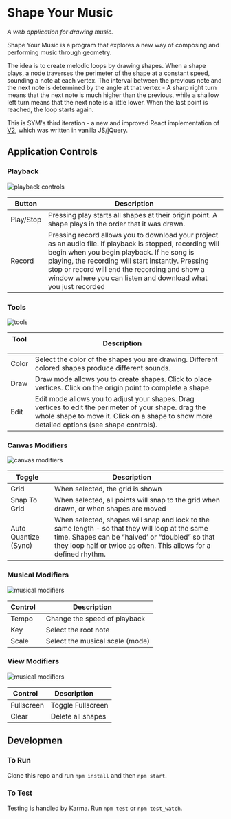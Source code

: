 # Shape Your Music
_A web application for drawing music._

Shape Your Music is a program that explores a new way of composing and performing music through geometry.

The idea is to create melodic loops by drawing shapes. When a shape plays, a node traverses the perimeter of the shape at a constant speed, sounding a note at each vertex. The interval between the previous note and the next note is determined by the angle at that vertex - A sharp right turn means that the next note is much higher than the previous, while a shallow left turn means that the next note is a little lower. When the last point is reached, the loop starts again.

This is SYM's third iteration - a new and improved React implementation of [V2](https://github.com/ejarzo/sym_v2), which was written in vanilla JS/jQuery.


## Application Controls

### Playback
![playback controls](https://github.com/ejarzo/Shape-Your-Music/blob/master/src/static/img/readme_images/transport.png)

| Button    | Description       |
| --------- | ----------------- |
| Play/Stop | Pressing play starts all shapes at their origin point. A shape plays in the order that it was drawn. |
| Record    | Pressing record allows you to download your project as an audio file. If playback is stopped, recording will begin when you begin playback. If he song is playing, the recording will start instantly. Pressing stop or record will end the recording and show a window where you can listen and download what you just recorded |

### Tools
![tools](https://github.com/ejarzo/Shape-Your-Music/blob/master/src/static/img/readme_images/tools.png)

| Tool      | Description       |
| --------- | ----------------- |
| Color     | Select the color of the shapes you are drawing. Different colored shapes produce different sounds. |
| Draw      | Draw mode allows you to create shapes. Click to place vertices. Click on the origin point to complete a shape. |
| Edit      | Edit mode allows you to adjust your shapes. Drag vertices to edit the perimeter of your shape. drag the whole shape to move it. Click on a shape to show more detailed options (see shape controls). |

### Canvas Modifiers
![canvas modifiers](https://github.com/ejarzo/Shape-Your-Music/blob/master/src/static/img/readme_images/canvas.png)

| Toggle        | Description       |
| ------------- | ----------------- |
| Grid          | When selected, the grid is shown |
| Snap To Grid  | When selected, all points will snap to the grid when drawn, or when shapes are moved |
| Auto Quantize (Sync) | When selected, shapes will snap and lock to the same length - so that they will loop at the same time. Shapes can be “halved’ or “doubled” so that they loop half or twice as often. This allows for a defined rhythm. |

### Musical Modifiers
![musical modifiers](https://github.com/ejarzo/Shape-Your-Music/blob/master/src/static/img/readme_images/musical.png)

| Control       | Description       |
| ------------- | ----------------- |
| Tempo         | Change the speed of playback |
| Key           | Select the root note |
| Scale         | Select the musical scale (mode) |

### View Modifiers
![musical modifiers](https://github.com/ejarzo/Shape-Your-Music/blob/master/src/static/img/readme_images/other.png)

| Control       | Description       |
| ------------- | ----------------- |
| Fullscreen    | Toggle Fullscreen |
| Clear         | Delete all shapes |

## Developmen
### To Run
Clone this repo and run `npm install` and then `npm start`.

### To Test
Testing is handled by Karma. Run `npm test` or `npm test_watch`.
